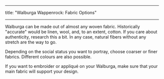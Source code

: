 - - -
title: "Walburga Wappenrock: Fabric Options"
- - -

Walburga can be made out of almost any woven fabric. Historically "accurate" would be linen, wool, and, to an extent, cotton. If you care about authenticity, research this a bit. In any case, natural fibers without any stretch are the way to go.

Depending on the social status you want to portray, choose coarser or finer fabrics. Different colours are also possible.

If you want to embroider or appliqué on your Walburga, make sure that your main fabric will support your design.
